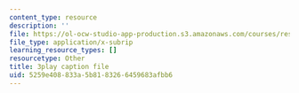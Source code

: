 ```yaml
---
content_type: resource
description: ''
file: https://ol-ocw-studio-app-production.s3.amazonaws.com/courses/res-18-009-learn-differential-equations-up-close-with-gilbert-strang-and-cleve-moler-fall-2015/5259e408833a5b8183266459683afbb6_ZTNniGvY5IQ.vtt
file_type: application/x-subrip
learning_resource_types: []
resourcetype: Other
title: 3play caption file
uid: 5259e408-833a-5b81-8326-6459683afbb6
---
```

